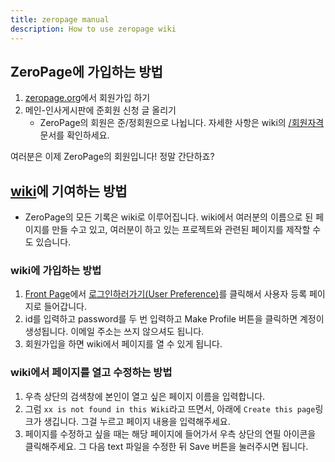 ```yaml
---
title: zeropage manual
description: How to use zeropage wiki
---
```


## ZeroPage에 가입하는 방법
1. [zeropage.org](zeropage.org)에서 회원가입 하기
2. 메인-인사게시판에 준회원 신청 글 올리기
   * ZeroPage의 회원은 준/정회원으로 나뉩니다. 자세한 사항은 wiki의 [/회원자격](https://wiki.zeropage.org/wiki.php/%ED%9A%8C%EC%9B%90%EC%9E%90%EA%B2%A9) 문서를 확인하세요.

여러분은 이제 ZeroPage의 회원입니다! 정말 간단하죠?

## [wiki](https://wiki.zeropage.org/wiki.php/FrontPage)에 기여하는 방법
 * ZeroPage의 모든 기록은 wiki로 이루어집니다. wiki에서 여러분의 이름으로 된 페이지를 만들 수고 있고, 여러분이 하고 있는 프로젝트와 관련된 페이지를 제작할 수도 있습니다.
 
### wiki에 가입하는 방법
1. [Front Page](https://wiki.zeropage.org/wiki.php/FrontPage)에서 [로그인하러가기(User Preference)](https://wiki.zeropage.org/wiki.php/UserPreferences)를 클릭해서 사용자 등록 페이지로 들어갑니다.
2. id를 입력하고 password를 두 번 입력하고 Make Profile 버튼을 클릭하면 계정이 생성됩니다. 이메일 주소는 쓰지 않으셔도 됩니다.
3. 회원가입을 하면 wiki에서 페이지를 열 수 있게 됩니다.

### wiki에서 페이지를 열고 수정하는 방법
1. 우측 상단의 검색창에 본인이 열고 싶은 페이지 이름을 입력합니다.
2. 그럼 `xx is not found in this Wiki`라고 뜨면서, 아래에 `Create this page`링크가 생깁니다. 그걸 누르고 페이지 내용을 입력해주세요.
3. 페이지를 수정하고 싶을 때는 해당 페이지에 들어가서 우측 상단의 연필 아이콘을 클릭해주세요. 그 다음 text 파일을 수정한 뒤 Save 버튼을 눌러주시면 됩니다.